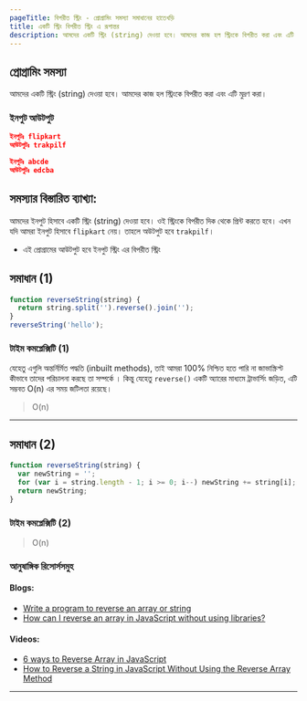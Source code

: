```yaml
---
pageTitle: বিপরীত স্ট্রিং - প্রোগ্রামিং সমস্যা সমাধানের হাতেখড়ি
title: একটি স্ট্রিং বিপরীত স্ট্রিং এ রূপান্তর
description: আমদের একটি স্ট্রিং (string) দেওয়া হবে। আমদের কাজ হল স্ট্রিংকে বিপরীত করা এবং এটি মুদ্রণ করা।
---
```


## প্রোগ্রামিং সমস্যা

আমদের একটি স্ট্রিং (string) দেওয়া হবে। আমদের কাজ হল স্ট্রিংকে বিপরীত করা এবং এটি মুদ্রণ করা।

### ইনপুট আউটপুট

```json
ইনপুটঃ flipkart
আউটপুটঃ trakpilf

ইনপুটঃ abcde
আউটপুটঃ edcba
```

## সমস্যার বিস্তারিত ব্যাখ্যা:

আমদের ইনপুট হিসাবে একটি স্ট্রিং (string) দেওয়া হবে। ওই স্ট্রিংকে বিপরীত দিক থেকে প্রিন্ট করতে হবে। এখন যদি আমরা ইনপুট হিসাবে `flipkart` নেয়। তাহলে অউটপুট হবে `trakpilf`।

- এই প্রোগ্রামের আউটপুট হবে ইনপুট স্ট্রিং এর বিপরীত স্ট্রিং

## সমাধান (1)

```js
function reverseString(string) {
  return string.split('').reverse().join('');
}
reverseString('hello');
```

### টাইম কমপ্লেক্সিটি (1)

যেহেতু এগুলি অন্তর্নির্মিত পদ্ধতি (inbuilt methods), তাই আমরা 100% নিশ্চিত হতে পারি না জাভাস্ক্রিপ্ট কীভাবে তাদের পরিচালনা করছে তা সম্পর্কে । কিন্তু যেহেতু `reverse()` একটি অ্যারের মাধ্যমে ট্রাভার্সিং জড়িত, এটি সম্ভবত O(n) এর সময় জটিলতা রয়েছে।

> O(n)

---

## সমাধান (2)

```js
function reverseString(string) {
  var newString = '';
  for (var i = string.length - 1; i >= 0; i--) newString += string[i];
  return newString;
}
```

### টাইম কমপ্লেক্সিটি (2)

> O(n)

### আনুষাঙ্গিক রিসোর্সসমুহ

#### Blogs:

- [Write a program to reverse an array or string](https://www.geeksforgeeks.org/write-a-program-to-reverse-an-array-or-string/)
- [How can I reverse an array in JavaScript without using libraries?](https://stackoverflow.com/questions/10168034/how-can-i-reverse-an-array-in-javascript-without-using-libraries)

#### Videos:

- [6 ways to Reverse Array in JavaScript](https://www.youtube.com/watch?v=0TylewLMA5A)
- [How to Reverse a String in JavaScript Without Using the Reverse Array Method](https://www.youtube.com/watch?v=GqlaV-n5dP0)

---
